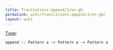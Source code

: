 ```yaml
---
title: Translations:append/1/en-gb
permalink: wiki/Translations:append/1/en-gb/
layout: wiki
---
```


[Type](/wiki/Type_signature "wikilink"):

    append :: Pattern a -> Pattern a -> Pattern a

